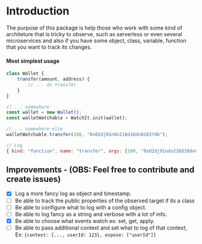 # Introduction

The purpose of this package is help those who work with some kind of architeture that is tricky to observe, such as serverless or even several microservices and also if you have some object, class, variable, function that you want to track its changes.

#### Most simplest usage
```js
class Wallet {
    transfer(amount, address) {
        // ... do transfer
    }
}

// ... somewhere
const wallet = new Wallet();
const walletWatchable = WatchIt.init(wallet);

// ... somewhere else
walletWatchable.transfer(100, "0x02dj91ndn218d10dn82837db");

// Log
{ kind: "function", name: "transfer", args: [100, "0x02dj91ndn218d10dn82837db"] }

```

## Improvements - (OBS: Feel free to contribute and create issues)

- [x] Log a more fancy log as object and timestamp.
- [ ] Be able to track the public properties of the observed target if its a class
- [ ] Be able to configure what to log with a config object.
- [ ] Be able to log fancy as a string and verbose with a lot of info.
- [x] Be able to choose what events watch ex: set, get, apply.
- [ ] Be able to pass additional context and set what to log of that context, Ex:
`{context: {..., userId: 123}, expose: ["userId"]}`
